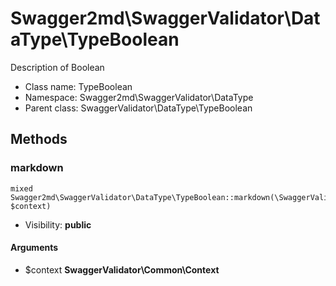Swagger2md\SwaggerValidator\DataType\TypeBoolean
===============

Description of Boolean




* Class name: TypeBoolean
* Namespace: Swagger2md\SwaggerValidator\DataType
* Parent class: SwaggerValidator\DataType\TypeBoolean







Methods
-------


### markdown

    mixed Swagger2md\SwaggerValidator\DataType\TypeBoolean::markdown(\SwaggerValidator\Common\Context $context)





* Visibility: **public**


#### Arguments
* $context **SwaggerValidator\Common\Context**


